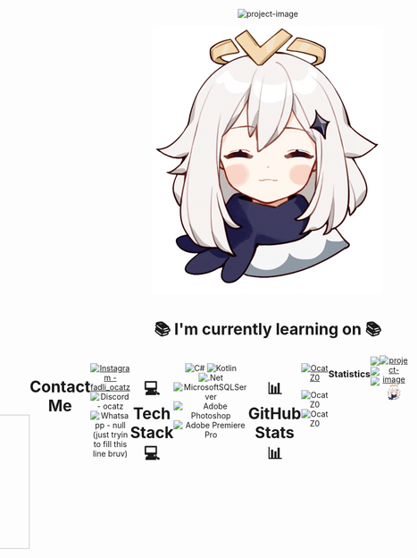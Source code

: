 <p align="center"><img src="https://capsule-render.vercel.app/api?type=waving&height=300&color=gradient&text=👑%20ABOUT%20ME%20👑&textBg=false&fontSize=80&desc=Muhamad%20Nurfadli&descAlign=50&descAlignY=66&descSize=25" alt="project-image"></p>

<div align="center">
  <picture>
  <source media="(prefers-color-scheme: dark)" srcset="https://64.media.tumblr.com/eb537770268399c917f32932ce7acdfd/2fc7711415efeb4c-18/s540x810/2999150f2060c53a89d149f5c03dc1b2c541868f.gif">
  <source media="(prefers-color-scheme: light)" srcset="https://github.com/OcatZ0/OcatZ0/blob/main/PaimonGIF.gif">
  <img src="https://github.com/OcatZ0/OcatZ0/blob/main/PaimonGIF.gif" alt="Paimon" style="max-width: 100%; height: auto;">
</picture>
</div>

<h1 align="center" id="title">📚 I'm currently learning on 📚</h1>
<div style="display: flex; justify-content: flex-end;">
  <div style="text-align: end;">
      <div style="text-align: left;">
    <img src="https://user-images.githubusercontent.com/74038190/213760697-1dc03683-ba49-44f2-985e-95fd5ec22d3f.gif" alt="project-image" width="450" height="300" align="left">
        
<h3 align="end" id="title">Android Software Development 📱</h3> 
<h3 align="end" id="title">Windows Software Development 🖥️</h3>
<h3 align="end" id="title">(✨a sprinkle of✨) Adobe Premiere Pro & Photoshop 📷🎬</h3>  
  </div>
</div>

<br>
<br>
<br>
<br>
<br>
<br>
<br>
<br>
<br>

<div align="start">
      <h1 align="center" id="title">⚡ Little Facts ⚡</h1>
  <div style="text-align: left;">
    <img src="https://github.com/OcatZ0/OcatZ0/raw/main/asd.gif" width="426" height="240" align="right">
        
**⭐ My name is Muhamad Nurfadli 🤓**

**⭐ I'm from Indonesia 🇮🇩 🇮🇩</h3>**

**⭐ I'm currently studying at SMKN 1 Batam 🏫**

**⭐ Hearts of Iron 4 Player 🎖️**

**⭐ Anime watcher ⛩️**

  </div>
</div>

<br>
<br>
<br>
<br>

<h1 align="center" id="title">Contact Me</h1>
<div align="center">
  
  [![Instagram - fadli_ocatz](https://img.shields.io/static/v1?label=Instagram&message=fadli_ocatz&color=E1306C&style=for-the-badge&logo=instagram)](https://www.instagram.com/fadli_ocatz/)
  ![Discord - ocatz](https://img.shields.io/badge/Discord-ocatz-5865F2?style=for-the-badge&logo=instagram&logoColor=5865F2)
  ![Whatsapp - null (just tryin to fill this line bruv)](https://img.shields.io/badge/Whatsapp-null_(just_tryin_to_fill_this_line_bruv)-25D366?style=for-the-badge&logo=whatsapp&logoColor=25D366)
  
</div>

<br>

<h1 align="center" id="title">💻 Tech Stack 💻</h1>

<div align="center">
  
  ![C#](https://img.shields.io/badge/c%23-%23239120.svg?style=for-the-badge&logo=csharp&logoColor=white)
  ![Kotlin](https://img.shields.io/badge/kotlin-%237F52FF.svg?style=for-the-badge&logo=kotlin&logoColor=white)
  ![.Net](https://img.shields.io/badge/.NET-5C2D91?style=for-the-badge&logo=.net&logoColor=white)
  ![MicrosoftSQLServer](https://img.shields.io/badge/Microsoft%20SQL%20Server-CC2927?style=for-the-badge&logo=microsoft%20sql%20server&logoColor=white)
  ![Adobe Photoshop](https://img.shields.io/badge/adobe%20photoshop-%2331A8FF.svg?style=for-the-badge&logo=adobe%20photoshop&logoColor=white)
  ![Adobe Premiere Pro](https://img.shields.io/badge/Adobe%20Premiere%20Pro-9999FF.svg?style=for-the-badge&logo=Adobe%20Premiere%20Pro&logoColor=white)
  
</div>

<br>

<h1 align="center" id="title">📊 GitHub Stats 📊</h1>
<div align="center">
  <p align="center"> <a href="https://github.com/ryo-ma/github-profile-trophy"><img src="https://github-profile-trophy.vercel.app/?username=OcatZ0&theme=default" alt="OcatZ0" /></a> </p>
  <img align="center" height="180em" src="https://github-readme-stats.vercel.app/api?username=OcatZ0&show_icons=true&locale=en&theme=transparent" alt="OcatZ0" />
  <img align="center" height="180em" src="https://github-readme-streak-stats.herokuapp.com/?user=OcatZ0&theme=" alt="OcatZ0" />
</div>


<h3 align="center">Statistics</h3>
<div align="center">
<a href="https://github.com/OcatZ0">
<img align="center" src="http://github-profile-summary-cards.vercel.app/api/cards/stats?username=OcatZ0&theme=github" height="180em" />
<img align="center" src="http://github-profile-summary-cards.vercel.app/api/cards/productive-time?username=OcatZ0&theme=github" height="180em" />
<img align="center" src="http://github-profile-summary-cards.vercel.app/api/cards/profile-details?username=OcatZ0&theme=github" height="180em" />
</div>

<div align="center">
  
  <img src="https://i.pinimg.com/originals/04/4d/12/044d12b83f0f1aa1012563a4701b0531.gif" alt="project-image" width="450" height="300">
    <picture>
  <source media="(prefers-color-scheme: dark)" srcset="https://i.giphy.com/KsIpb1gJXnK3lH8ba6.webp">
  <source media="(prefers-color-scheme: light)" srcset="https://c.tenor.com/wAf24FIqeL4AAAAC/tenor.gif">
  <img src="https://github.com/OcatZ0/OcatZ0/blob/main/PaimonGIF.gif" alt="Paimon" style="max-width: 50%; height="100";">
</picture>
  
</div>
